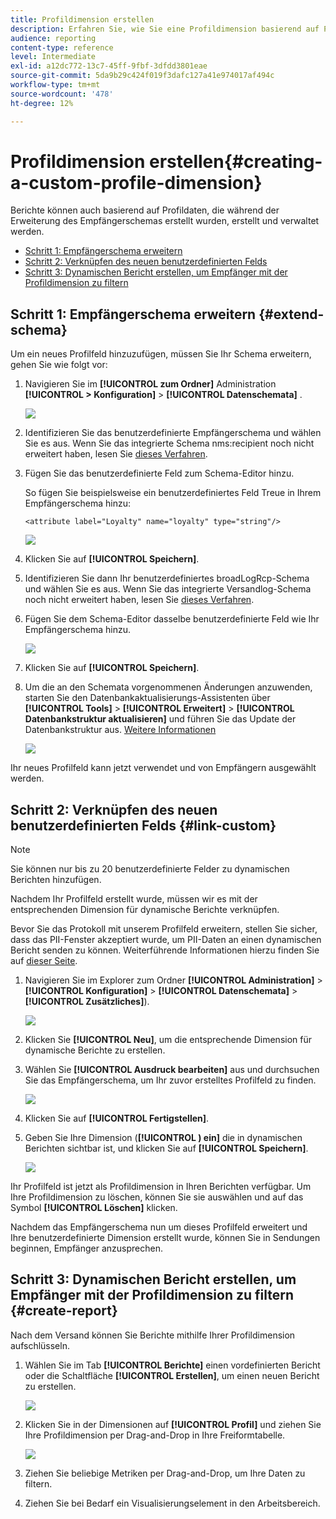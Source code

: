 ```yaml
---
title: Profildimension erstellen
description: Erfahren Sie, wie Sie eine Profildimension basierend auf Profildaten erstellen.
audience: reporting
content-type: reference
level: Intermediate
exl-id: a12dc772-13c7-45ff-9fbf-3dfdd3801eae
source-git-commit: 5da9b29c424f019f3dafc127a41e974017af494c
workflow-type: tm+mt
source-wordcount: '478'
ht-degree: 12%

---
```


# Profildimension erstellen{#creating-a-custom-profile-dimension}

Berichte können auch basierend auf Profildaten, die während der Erweiterung des Empfängerschemas erstellt wurden, erstellt und verwaltet werden.

* [Schritt 1: Empfängerschema erweitern](##extend-schema)
* [Schritt 2: Verknüpfen des neuen benutzerdefinierten Felds](#link-custom)
* [Schritt 3: Dynamischen Bericht erstellen, um Empfänger mit der Profildimension zu filtern](#create-report)

## Schritt 1: Empfängerschema erweitern {#extend-schema}

Um ein neues Profilfeld hinzuzufügen, müssen Sie Ihr Schema erweitern, gehen Sie wie folgt vor:

1. Navigieren Sie im **[!UICONTROL zum Ordner]** Administration **[!UICONTROL > Konfiguration]** > **[!UICONTROL Datenschemata]** .

   ![](assets/custom_field_1.png)

1. Identifizieren Sie das benutzerdefinierte Empfängerschema und wählen Sie es aus. Wenn Sie das integrierte Schema nms:recipient noch nicht erweitert haben, lesen Sie [dieses Verfahren](https://experienceleague.adobe.com/de/docs/campaign/campaign-v8/developer/shemas-forms/extend-schema).

1. Fügen Sie das benutzerdefinierte Feld zum Schema-Editor hinzu.

   So fügen Sie beispielsweise ein benutzerdefiniertes Feld Treue in Ihrem Empfängerschema hinzu:

   ```
   <attribute label="Loyalty" name="loyalty" type="string"/>
   ```

   ![](assets/custom_field_2.png)

1. Klicken Sie auf **[!UICONTROL Speichern]**.

1. Identifizieren Sie dann Ihr benutzerdefiniertes broadLogRcp-Schema und wählen Sie es aus. Wenn Sie das integrierte Versandlog-Schema noch nicht erweitert haben, lesen Sie [dieses Verfahren](https://experienceleague.adobe.com/de/docs/campaign/campaign-v8/developer/shemas-forms/extend-schema).

1. Fügen Sie dem Schema-Editor dasselbe benutzerdefinierte Feld wie Ihr Empfängerschema hinzu.

   ![](assets/custom_field_3.png)

1. Klicken Sie auf **[!UICONTROL Speichern]**.

1. Um die an den Schemata vorgenommenen Änderungen anzuwenden, starten Sie den Datenbankaktualisierungs-Assistenten über **[!UICONTROL Tools]** > **[!UICONTROL Erweitert]** > **[!UICONTROL Datenbankstruktur aktualisieren]** und führen Sie das Update der Datenbankstruktur aus. [Weitere Informationen](https://experienceleague.adobe.com/de/docs/campaign/campaign-v8/developer/shemas-forms/update-database-structure)

   ![](assets/custom_field_4.png)

Ihr neues Profilfeld kann jetzt verwendet und von Empfängern ausgewählt werden.

## Schritt 2: Verknüpfen des neuen benutzerdefinierten Felds {#link-custom}

>[!NOTE]
>
> Sie können nur bis zu 20 benutzerdefinierte Felder zu dynamischen Berichten hinzufügen.

Nachdem Ihr Profilfeld erstellt wurde, müssen wir es mit der entsprechenden Dimension für dynamische Berichte verknüpfen.

Bevor Sie das Protokoll mit unserem Profilfeld erweitern, stellen Sie sicher, dass das PII-Fenster akzeptiert wurde, um PII-Daten an einen dynamischen Bericht senden zu können. Weiterführende Informationen hierzu finden Sie auf [dieser Seite](pii-agreement.md).

1. Navigieren Sie im Explorer zum Ordner **[!UICONTROL Administration]** > **[!UICONTROL Konfiguration]** > **[!UICONTROL Datenschemata]** > **[!UICONTROL Zusätzliches]**).

   ![](assets/custom_field_5.png)

1. Klicken Sie **[!UICONTROL Neu]**, um die entsprechende Dimension für dynamische Berichte zu erstellen.

1. Wählen Sie **[!UICONTROL Ausdruck bearbeiten]** aus und durchsuchen Sie das Empfängerschema, um Ihr zuvor erstelltes Profilfeld zu finden.

   ![](assets/custom_field_6.png)

1. Klicken Sie auf **[!UICONTROL Fertigstellen]**.

1. Geben Sie Ihre Dimension (**[!UICONTROL ) ein]** die in dynamischen Berichten sichtbar ist, und klicken Sie auf **[!UICONTROL Speichern]**.

   ![](assets/custom_field_7.png)

Ihr Profilfeld ist jetzt als Profildimension in Ihren Berichten verfügbar. Um Ihre Profildimension zu löschen, können Sie sie auswählen und auf das Symbol **[!UICONTROL Löschen]** klicken.

Nachdem das Empfängerschema nun um dieses Profilfeld erweitert und Ihre benutzerdefinierte Dimension erstellt wurde, können Sie in Sendungen beginnen, Empfänger anzusprechen.

## Schritt 3: Dynamischen Bericht erstellen, um Empfänger mit der Profildimension zu filtern {#create-report}

Nach dem Versand können Sie Berichte mithilfe Ihrer Profildimension aufschlüsseln.

1. Wählen Sie im Tab **[!UICONTROL Berichte]** einen vordefinierten Bericht oder die Schaltfläche **[!UICONTROL Erstellen]**, um einen neuen Bericht zu erstellen.

   ![](assets/custom_field_8.png)

1. Klicken Sie in der **&#x200B;**&#x200B;Dimensionen auf **[!UICONTROL Profil]** und ziehen Sie Ihre Profildimension per Drag-and-Drop in Ihre Freiformtabelle.

   ![](assets/custom_field_9.png)

1. Ziehen Sie beliebige Metriken per Drag-and-Drop, um Ihre Daten zu filtern.

1. Ziehen Sie bei Bedarf ein Visualisierungselement in den Arbeitsbereich.

